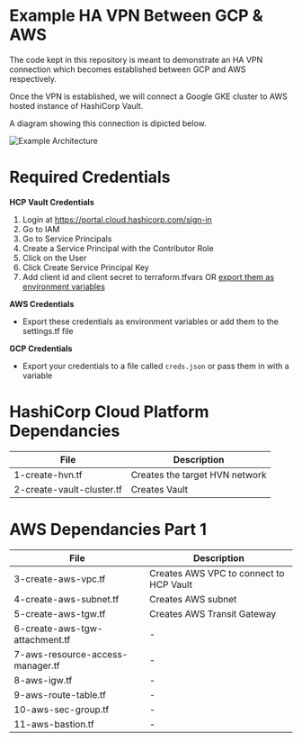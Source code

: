 # Example HA VPN Between GCP & AWS

The code kept in this repository is meant to demonstrate an HA VPN connection which becomes established between GCP and AWS respectively.

Once the VPN is established, we will connect a Google GKE cluster to AWS hosted instance of HashiCorp Vault.

A diagram showing this connection is dipicted below.

![Example Architecture](https://cloud.google.com/static/architecture/images/build-ha-vpn-connections-google-cloud-aws.svg)

# Required Credentials


**HCP Vault Credentials**

1. Login at https://portal.cloud.hashicorp.com/sign-in
2. Go to IAM
3. Go to Service Principals
4. Create a Service Principal with the Contributor Role
5. Click on the User
6. Click Create Service Principal Key
7. Add client id and client secret to terraform.tfvars OR [export them as environment variables](https://registry.terraform.io/providers/hashicorp/hcp/latest/docs/guides/auth#two-options-to-configure-the-provider)


**AWS Credentials**
- Export these credentials as environment variables or add them to the settings.tf file

**GCP Credentials**
- Export your credentials to a file called `creds.json` or pass them in with a variable

# HashiCorp Cloud Platform Dependancies

| File | Description |
| - | - |
| 1-create-hvn.tf | Creates the target HVN network |
| 2-create-vault-cluster.tf | Creates Vault |

# AWS Dependancies Part 1

| File | Description |
| - | - |
| 3-create-aws-vpc.tf | Creates AWS VPC to connect to HCP Vault |
| 4-create-aws-subnet.tf | Creates AWS subnet |
| 5-create-aws-tgw.tf | Creates AWS Transit Gateway |
| 6-create-aws-tgw-attachment.tf | - |
| 7-aws-resource-access-manager.tf | - |
| 8-aws-igw.tf | - |
| 9-aws-route-table.tf | - |
| 10-aws-sec-group.tf | - |
| 11-aws-bastion.tf | - |
